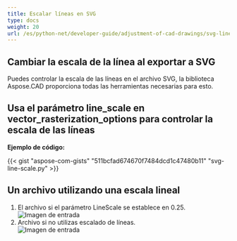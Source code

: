 ```yaml
---
title: Escalar líneas en SVG
type: docs
weight: 20
url: /es/python-net/developer-guide/adjustment-of-cad-drawings/svg-line-scale/
---
```



## **Cambiar la escala de la línea al exportar a SVG**

Puedes controlar la escala de las líneas en el archivo SVG, la biblioteca Aspose.CAD proporciona todas las herramientas necesarias para esto.

## **Usa el parámetro line_scale en vector_rasterization_options para controlar la escala de las líneas**

**Ejemplo de código:**

{{< gist "aspose-com-gists" "511bcfad674670f7484dcd1c47480b11" "svg-line-scale.py" >}}


## Un archivo utilizando una escala lineal
1. El archivo si el parámetro LineScale se establece en 0.25.<br>
![Imagen de entrada](/_assets/guide/svg/line_scale_0.25.png)<br>
1. Archivo si no utilizas escalado de líneas.<br>
![Imagen de entrada](/_assets/guide/svg/basic_options.png)<br>
